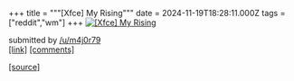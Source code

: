 +++
title = """[Xfce] My Rising"""
date = 2024-11-19T18:28:11.000Z
tags = ["reddit","wm"]
+++
[![[Xfce] My Rising](https://preview.redd.it/oro2tbnwhw1e1.png?width=640&crop=smart&auto=webp&s=e9828763ddddd76f6e5dc5b1db8367d12bccd7ce "[Xfce] My Rising")](https://www.reddit.com/r/unixporn/comments/1gv45ry/xfce_my_rising/)

submitted by [/u/m4j0r79](https://www.reddit.com/user/m4j0r79)  
[\[link\]](https://i.redd.it/oro2tbnwhw1e1.png) [\[comments\]](https://www.reddit.com/r/unixporn/comments/1gv45ry/xfce_my_rising/)

[[source]](https://www.reddit.com/r/unixporn/comments/1gv45ry/xfce_my_rising/)
